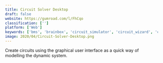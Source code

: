 ```yaml
---
title: Circuit Solver Desktop
draft: false 
website: https://gumroad.com/l/FhCqo
classification: ['']
platform: ['Web']
keywords: ['bms', 'brainbox', 'circuit_simulator', 'circuit_wizard', 'circuitlab', 'deeds_suite', 'emso_simulator', 'gams', 'logiccircuit', 'qucs', 'xcos', 'yenka', 'geda_project', 'icircuit']
image: 2020/04/Circuit-Solver-Desktop.png
---
```

Create circuits using the graphical user interface as a quick way of modelling the dynamic system.
